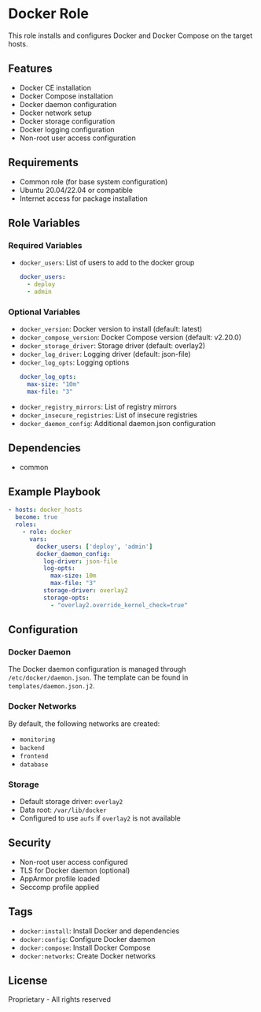# Docker Role

This role installs and configures Docker and Docker Compose on the target hosts.

## Features

- Docker CE installation
- Docker Compose installation
- Docker daemon configuration
- Docker network setup
- Docker storage configuration
- Docker logging configuration
- Non-root user access configuration

## Requirements

- Common role (for base system configuration)
- Ubuntu 20.04/22.04 or compatible
- Internet access for package installation

## Role Variables

### Required Variables

- `docker_users`: List of users to add to the docker group
  ```yaml
  docker_users:
    - deploy
    - admin
  ```

### Optional Variables

- `docker_version`: Docker version to install (default: latest)
- `docker_compose_version`: Docker Compose version (default: v2.20.0)
- `docker_storage_driver`: Storage driver (default: overlay2)
- `docker_log_driver`: Logging driver (default: json-file)
- `docker_log_opts`: Logging options
  ```yaml
  docker_log_opts:
    max-size: "10m"
    max-file: "3"
  ```
- `docker_registry_mirrors`: List of registry mirrors
- `docker_insecure_registries`: List of insecure registries
- `docker_daemon_config`: Additional daemon.json configuration

## Dependencies

- common

## Example Playbook

```yaml
- hosts: docker_hosts
  become: true
  roles:
    - role: docker
      vars:
        docker_users: ['deploy', 'admin']
        docker_daemon_config:
          log-driver: json-file
          log-opts:
            max-size: 10m
            max-file: "3"
          storage-driver: overlay2
          storage-opts:
            - "overlay2.override_kernel_check=true"
```

## Configuration

### Docker Daemon

The Docker daemon configuration is managed through `/etc/docker/daemon.json`. The template can be found in `templates/daemon.json.j2`.

### Docker Networks

By default, the following networks are created:
- `monitoring`
- `backend`
- `frontend`
- `database`

### Storage

- Default storage driver: `overlay2`
- Data root: `/var/lib/docker`
- Configured to use `aufs` if `overlay2` is not available

## Security

- Non-root user access configured
- TLS for Docker daemon (optional)
- AppArmor profile loaded
- Seccomp profile applied

## Tags

- `docker:install`: Install Docker and dependencies
- `docker:config`: Configure Docker daemon
- `docker:compose`: Install Docker Compose
- `docker:networks`: Create Docker networks

## License

Proprietary - All rights reserved

